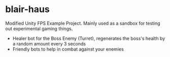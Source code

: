 # blair-haus
Modified Unity FPS Example Project. Mainly used as a sandbox for testing out experimental gaming things.

- Healer bot for the Boss Enemy (Turret), regenerates the boss's health by a random amount every 3 seconds
- Friendly bots to help in combat against your enemies
